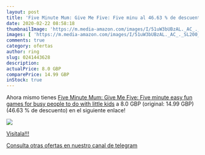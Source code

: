 ```yaml
---
layout: post
title: 'Five Minute Mum: Give Me Five: Five minu al 46.63 % de descuento'
date: 2020-02-22 08:58:18
thumbnailImage: 'https://m.media-amazon.com/images/I/51uW3bUBzAL._AC_._SL200_.jpg'
images: [ 'https://m.media-amazon.com/images/I/51uW3bUBzAL._AC_._SL200_.jpg' ]
comments: true
category: ofertas
author: ring
slug: 0241443628
description:
actualPrice: 8.0 GBP
comparePrice: 14.99 GBP
inStock: true
---
```


Ahora mismo tienes [Five Minute Mum: Give Me Five: Five minute  easy  fun games for busy people to do with little kids](https://www.amazon.com/dp/0241443628/?tag=redken08-20) a 8.0 GBP (original: 14.99 GBP) (46.63 %  de descuento) en el siguiente enlace!

[![](https://m.media-amazon.com/images/I/51uW3bUBzAL._AC_._SL200_.jpg)](https://www.amazon.com/dp/0241443628/?tag=redken08-20)

[Visítala!!!](https://www.amazon.com/dp/0241443628/?tag=redken08-20)

[Consulta otras ofertas en nuestro canal de telegram](https://t.me/s/ofertas25)
